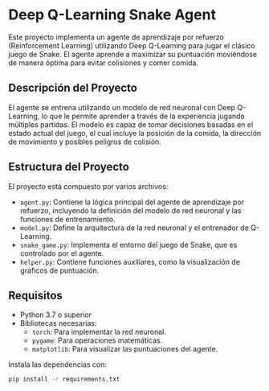# Deep Q-Learning Snake Agent

Este proyecto implementa un agente de aprendizaje por refuerzo (Reinforcement Learning) utilizando Deep Q-Learning para jugar el clásico juego de Snake. El agente aprende a maximizar su puntuación moviéndose de manera óptima para evitar colisiones y comer comida.

## Descripción del Proyecto

El agente se entrena utilizando un modelo de red neuronal con Deep Q-Learning, lo que le permite aprender a través de la experiencia jugando múltiples partidas. El modelo es capaz de tomar decisiones basadas en el estado actual del juego, el cual incluye la posición de la comida, la dirección de movimiento y posibles peligros de colisión.

## Estructura del Proyecto

El proyecto está compuesto por varios archivos:

- `agent.py`: Contiene la lógica principal del agente de aprendizaje por refuerzo, incluyendo la definición del modelo de red neuronal y las funciones de entrenamiento.
- `model.py`: Define la arquitectura de la red neuronal y el entrenador de Q-Learning.
- `snake_game.py`: Implementa el entorno del juego de Snake, que es controlado por el agente.
- `helper.py`: Contiene funciones auxiliares, como la visualización de gráficos de puntuación.

## Requisitos

- Python 3.7 o superior
- Bibliotecas necesarias:
  - `torch`: Para implementar la red neuronal.
  - `pygame`: Para operaciones matemáticas.
  - `matplotlib`: Para visualizar las puntuaciones del agente. 

Instala las dependencias con:

```bash
pip install -r requirements.txt
